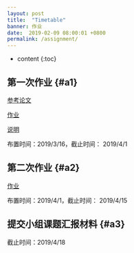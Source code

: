 ```yaml
---
layout: post
title:  "Timetable"
banner: 作业
date:  2019-02-09 08:00:01 +0800
permalink: /assignment/
---
```


* content
{:toc}

第一次作业 {#a1}
----------------
[参考论文](/ns/docs/broder00bowtie.pdf)

[作业](/ns/docs/homework1.pdf)

[说明](/ns/docs/网络科学第一次作业说明.pdf)

布置时间：2019/3/16，截止时间： 2019/4/1

第二次作业 {#a2}
-----------------

[作业](/ns/docs/网络科学第二次作业.rar)

布置时间：2019/4/1，截止时间： 2019/4/15

提交小组课题汇报材料 {#a3}
-----------------	
截止时间：2019/4/18
